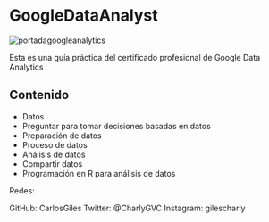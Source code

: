 # GoogleDataAnalyst

![portadagoogleanalytics](https://user-images.githubusercontent.com/92232878/177801578-5e91c33d-c87b-4086-ac56-425e1ac7a1cd.png)

Esta es una guía práctica del certificado profesional de Google Data Analytics

## Contenido

* Datos
* Preguntar para tomar decisiones basadas en datos
* Preparación de datos
* Proceso de datos
* Análisis de datos
* Compartir datos
* Programación en R para análisis de datos

Redes:

GitHub: CarlosGiles
Twitter: @CharlyGVC
Instagram: gilescharly
